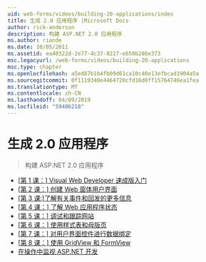 ```yaml
---
uid: web-forms/videos/building-20-applications/index
title: 生成 2.0 应用程序 |Microsoft Docs
author: rick-anderson
description: 构建 ASP.NET 2.0 应用程序
ms.author: riande
ms.date: 10/05/2011
ms.assetid: ea40322d-2e77-4c37-8227-e650b286e373
msc.legacyurl: /web-forms/videos/building-20-applications
msc.type: chapter
ms.openlocfilehash: a5ed87b1b4fb09d61ca10c40e13efbcad1904a5a
ms.sourcegitcommit: 0f1119340e4464720cfd16d0ff15764746ea1fea
ms.translationtype: MT
ms.contentlocale: zh-CN
ms.lasthandoff: 04/09/2019
ms.locfileid: "59406218"
---
```

# <a name="building-20-applications"></a>生成 2.0 应用程序

> 构建 ASP.NET 2.0 应用程序


- [[第 1 课：] Visual Web Developer 速成版入门](lesson-1-getting-started-with-visual-web-developer-express.md)
- [[第 2 课：] 创建 Web 窗体用户界面](lesson-2-creating-a-web-forms-user-interface.md)
- [[第 3 课:]了解有关事件和回发的更多信息](lesson-3-understanding-more-about-events-and-postback.md)
- [[第 4 课：] 了解 Web 应用程序状态](lesson-4-understanding-web-application-state.md)
- [[第 5 课：] 调试和跟踪网站](lesson-5-debugging-and-tracing-your-website.md)
- [[第 6 课：] 使用样式表和母版页](lesson-6-working-with-stylesheets-and-master-pages.md)
- [[第 7 课：] 对用户界面控件进行数据绑定](lesson-7-databinding-to-user-interface-controls.md)
- [[第 8 课：] 使用 GridView 和 FormView](lesson-8-working-with-the-gridview-and-formview.md)
- [在操作中监视 ASP.NET 开发](watch-aspnet-development-in-action.md)
